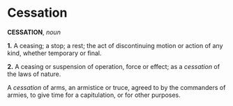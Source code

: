 # Cessation

**CESSATION**, _noun_

**1.** A ceasing; a stop; a rest; the act of discontinuing motion or action of any kind, whether temporary or final.

**2.** A ceasing or suspension of operation, force or effect; as a _cessation_ of the laws of nature.

A _cessation_ of arms, an armistice or truce, agreed to by the commanders of armies, to give time for a capitulation, or for other purposes.